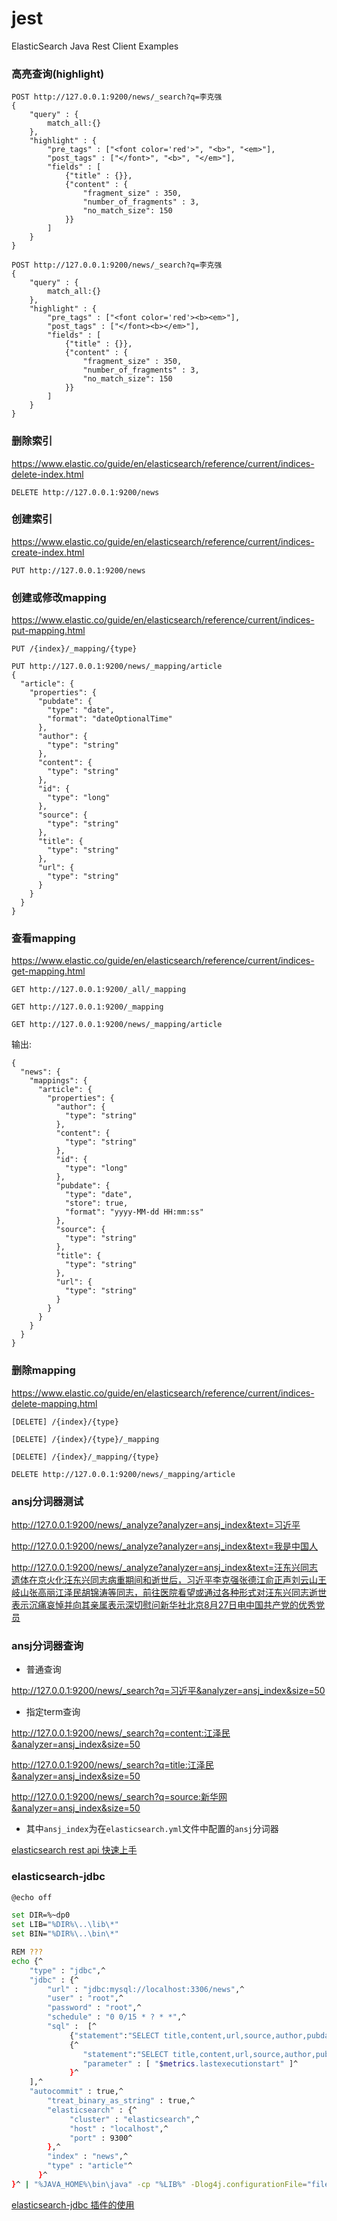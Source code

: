 jest
====

ElasticSearch Java Rest Client Examples

### 高亮查询(highlight)

```
POST http://127.0.0.1:9200/news/_search?q=李克强
{
    "query" : {
        match_all:{}
    },
    "highlight" : {
        "pre_tags" : ["<font color='red'>", "<b>", "<em>"],
        "post_tags" : ["</font>", "<b>", "</em>"],
        "fields" : [
            {"title" : {}},
            {"content" : {
                "fragment_size" : 350,
                "number_of_fragments" : 3,
                "no_match_size": 150
            }}
        ]
    }
}
```

```
POST http://127.0.0.1:9200/news/_search?q=李克强
{
    "query" : {
        match_all:{}
    },
    "highlight" : {
        "pre_tags" : ["<font color='red'><b><em>"],
        "post_tags" : ["</font><b></em>"],
        "fields" : [
            {"title" : {}},
            {"content" : {
                "fragment_size" : 350,
                "number_of_fragments" : 3,
                "no_match_size": 150
            }}
        ]
    }
}
```

### 删除索引

https://www.elastic.co/guide/en/elasticsearch/reference/current/indices-delete-index.html

```
DELETE http://127.0.0.1:9200/news
```

### 创建索引

https://www.elastic.co/guide/en/elasticsearch/reference/current/indices-create-index.html

```
PUT http://127.0.0.1:9200/news
```

### 创建或修改mapping

https://www.elastic.co/guide/en/elasticsearch/reference/current/indices-put-mapping.html

```
PUT /{index}/_mapping/{type}
```

```
PUT http://127.0.0.1:9200/news/_mapping/article
{
  "article": {
    "properties": {
      "pubdate": {
        "type": "date",
        "format": "dateOptionalTime"
      },
      "author": {
        "type": "string"
      },
      "content": {
        "type": "string"
      },
      "id": {
        "type": "long"
      },
      "source": {
        "type": "string"
      },
      "title": {
        "type": "string"
      },
      "url": {
        "type": "string"
      }
    }
  }
}
```

### 查看mapping

https://www.elastic.co/guide/en/elasticsearch/reference/current/indices-get-mapping.html


```
GET http://127.0.0.1:9200/_all/_mapping

GET http://127.0.0.1:9200/_mapping
```

```
GET http://127.0.0.1:9200/news/_mapping/article
```

输出:

```
{
  "news": {
    "mappings": {
      "article": {
        "properties": {
          "author": {
            "type": "string"
          },
          "content": {
            "type": "string"
          },
          "id": {
            "type": "long"
          },
          "pubdate": {
            "type": "date",
            "store": true,
            "format": "yyyy-MM-dd HH:mm:ss"
          },
          "source": {
            "type": "string"
          },
          "title": {
            "type": "string"
          },
          "url": {
            "type": "string"
          }
        }
      }
    }
  }
}
```

### 删除mapping

https://www.elastic.co/guide/en/elasticsearch/reference/current/indices-delete-mapping.html

```
[DELETE] /{index}/{type}

[DELETE] /{index}/{type}/_mapping

[DELETE] /{index}/_mapping/{type}
```

```
DELETE http://127.0.0.1:9200/news/_mapping/article
```

### ansj分词器测试

http://127.0.0.1:9200/news/_analyze?analyzer=ansj_index&text=习近平

http://127.0.0.1:9200/news/_analyze?analyzer=ansj_index&text=我是中国人

http://127.0.0.1:9200/news/_analyze?analyzer=ansj_index&text=汪东兴同志遗体在京火化汪东兴同志病重期间和逝世后，习近平李克强张德江俞正声刘云山王岐山张高丽江泽民胡锦涛等同志，前往医院看望或通过各种形式对汪东兴同志逝世表示沉痛哀悼并向其亲属表示深切慰问新华社北京8月27日电中国共产党的优秀党员

### ansj分词器查询

* 普通查询

http://127.0.0.1:9200/news/_search?q=习近平&analyzer=ansj_index&size=50

* 指定term查询

http://127.0.0.1:9200/news/_search?q=content:江泽民&analyzer=ansj_index&size=50

http://127.0.0.1:9200/news/_search?q=title:江泽民&analyzer=ansj_index&size=50

http://127.0.0.1:9200/news/_search?q=source:新华网&analyzer=ansj_index&size=50

* 其中`ansj_index`为在`elasticsearch.yml`文件中配置的`ansj`分词器

[elasticsearch rest api 快速上手](https://github.com/ameizi/elasticsearch/issues/5)

### elasticsearch-jdbc

```bash
@echo off

set DIR=%~dp0
set LIB="%DIR%\..\lib\*"
set BIN="%DIR%\..\bin\*"

REM ???
echo {^
    "type" : "jdbc",^
    "jdbc" : {^
        "url" : "jdbc:mysql://localhost:3306/news",^
        "user" : "root",^
        "password" : "root",^
        "schedule" : "0 0/15 * ? * *",^
        "sql" :  [^
             {"statement":"SELECT title,content,url,source,author,pubdate FROM news"},^
             {^
                "statement":"SELECT title,content,url,source,author,pubdate FROM news where pubdate > ?",^
                "parameter" : [ "$metrics.lastexecutionstart" ]^
             }^
	],^
	"autocommit" : true,^
        "treat_binary_as_string" : true,^
        "elasticsearch" : {^
             "cluster" : "elasticsearch",^
             "host" : "localhost",^
             "port" : 9300^
        },^
        "index" : "news",^
        "type" : "article"^
      }^
}^ | "%JAVA_HOME%\bin\java" -cp "%LIB%" -Dlog4j.configurationFile="file://%DIR%\log4j2.xml" "org.xbib.tools.Runner" "org.xbib.tools.JDBCImporter"
```

[elasticsearch-jdbc 插件的使用](https://github.com/ameizi/elasticsearch/issues/3)
